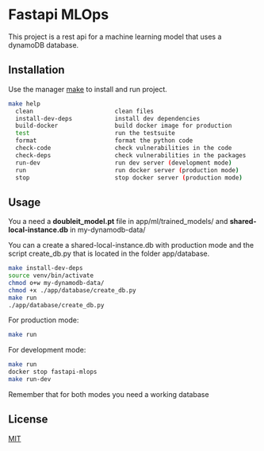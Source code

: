 # Fastapi MLOps

This project is a rest api for a machine learning model that uses a dynamoDB database.

## Installation

Use the manager [make](https://www.gnu.org/software/make/) to install and run project.

```bash
make help 
  clean                       clean files
  install-dev-deps            install dev dependencies
  build-docker                build docker image for production
  test                        run the testsuite
  format                      format the python code
  check-code                  check vulnerabilities in the code
  check-deps                  check vulnerabilities in the packages
  run-dev                     run dev server (development mode)
  run                         run docker server (production mode)
  stop                        stop docker server (production mode)
```

## Usage

You a need a **doubleit_model.pt** file in app/ml/trained_models/ and **shared-local-instance.db** in my-dynamodb-data/

You can a create a shared-local-instance.db with production mode and the script create_db.py that is located in the folder app/database.

```bash
make install-dev-deps
source venv/bin/activate
chmod o+w my-dynamodb-data/
chmod +x ./app/database/create_db.py
make run
./app/database/create_db.py
```

For production mode:
```bash
make run
```
For development mode:
```bash
make run 
docker stop fastapi-mlops
make run-dev
```

Remember that for both modes you need a working database


## License
[MIT](https://choosealicense.com/licenses/mit/)
